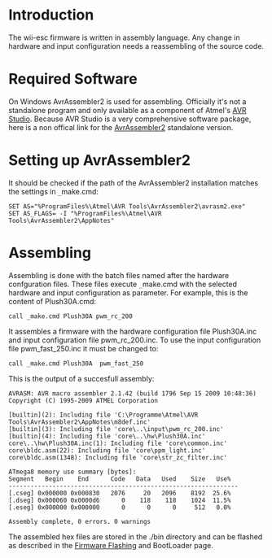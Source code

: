 # Introduction #

The wii-esc firmware is written in assembly language. Any change in hardware and input configuration needs a reassembling of the source code.


# Required Software #

On Windows AvrAssembler2 is used for assembling. Officially it's not a standalone program and only available as a component of Atmel's [AVR Studio](http://www.atmel.com/avrstudio/). Because AVR Studio is a very comprehensive software package, here is a non offical link for the [AvrAssembler2](http://www.vfx.hu/avr/download/avrasm2.zip) standalone version.


# Setting up AvrAssembler2 #

It should be checked if the path of the AvrAssembler2 installation matches the settings in `_`make.cmd:

```
SET AS="%ProgramFiles%\Atmel\AVR Tools\AvrAssembler2\avrasm2.exe"
SET AS_FLAGS= -I "%ProgramFiles%\Atmel\AVR Tools\AvrAssembler2\AppNotes"
```


# Assembling #

Assembling is done with the batch files named after the hardware confguration files. These files execute `_`make.cmd with the selected hardware and input configuration as parameter. For example, this is the content of Plush30A.cmd:

```
call _make.cmd Plush30A pwm_rc_200
```

It assembles a firmware with the hardware configuration file Plush30A.inc and input configuration file pwm\_rc\_200.inc. To use the input configuration file pwm\_fast\_250.inc it must be changed to:

```
call _make.cmd Plush30A  pwm_fast_250
```

This is the output of a succesfull assembly:

```
AVRASM: AVR macro assembler 2.1.42 (build 1796 Sep 15 2009 10:48:36)
Copyright (C) 1995-2009 ATMEL Corporation

[builtin](2): Including file 'C:\Programme\Atmel\AVR Tools\AvrAssembler2\AppNotes\m8def.inc'
[builtin](3): Including file 'core\..\input\pwm_rc_200.inc'
[builtin](4): Including file 'core\..\hw\Plush30A.inc'
core\..\hw\Plush30A.inc(1): Including file 'core\common.inc'
core\bldc.asm(22): Including file 'core\ppm_light.inc'
core\bldc.asm(1348): Including file 'core\str_zc_filter.inc'

ATmega8 memory use summary [bytes]:
Segment   Begin    End      Code   Data   Used    Size   Use%
---------------------------------------------------------------
[.cseg] 0x000000 0x000830   2076     20   2096    8192  25.6%
[.dseg] 0x000060 0x0000d6      0    118    118    1024  11.5%
[.eseg] 0x000000 0x000000      0      0      0     512   0.0%

Assembly complete, 0 errors. 0 warnings
```

The assembled hex files are stored in the ./bin directory and can be flashed as described in the [Firmware Flashing](FirmwareFlashing.md) and BootLoader page.